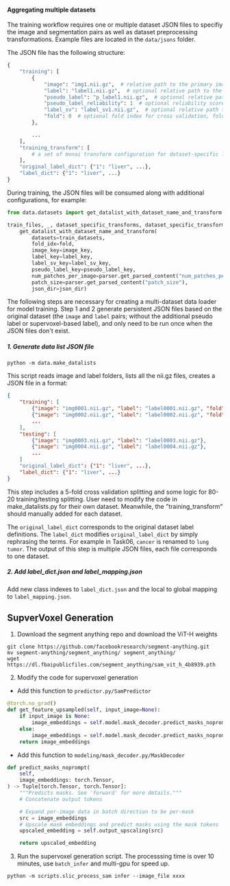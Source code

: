 #### Aggregating multiple datasets

The training workflow requires one or multiple dataset JSON files to specifiy the image and segmentation pairs as well as dataset preprocessing transformations.
Example files are located in the `data/jsons` folder.

The JSON file has the following structure:
```python
{
    "training": [
        {
            "image": "img1.nii.gz",  # relative path to the primary image file
            "label": "label1.nii.gz",  # optional relative path to the primary label file
            "pseudo_label": "p_label1.nii.gz",  # optional relative path to the pseudo label file
            "pseudo_label_reliability": 1  # optional reliability score for pseudo label
            "label_sv": "label_sv1.nii.gz",  # optional relative path to the supervoxel label file
            "fold": 0  # optional fold index for cross validation, fold 0 is used for training
        },

        ...
    ],
    "training_transform": [
        # a set of monai transform configuration for dataset-specific loading
    ],
    "original_label_dict": {"1": "liver", ...},
    "label_dict": {"1": "liver", ...}
}
```

During training, the JSON files will be consumed along with additional configurations, for example:
```py
from data.datasets import get_datalist_with_dataset_name_and_transform

train_files, _, dataset_specific_transforms, dataset_specific_transforms_val = \
    get_datalist_with_dataset_name_and_transform(
        datasets=train_datasets,
        fold_idx=fold,
        image_key=image_key,
        label_key=label_key,
        label_sv_key=label_sv_key,
        pseudo_label_key=pseudo_label_key,
        num_patches_per_image=parser.get_parsed_content("num_patches_per_image"),
        patch_size=parser.get_parsed_content("patch_size"),
        json_dir=json_dir)
```

The following steps are necessary for creating a multi-dataset data loader for model training.
Step 1 and 2 generate persistent JSON files based on the original dataset (the `image` and `label` pairs; without the additional pseudo label or supervoxel-based label), and only need to be run once when the JSON files don't exist.

##### 1. Generate data list JSON file
```
python -m data.make_datalists
```

This script reads image and label folders, lists all the nii.gz files,
creates a JSON file in a format:

```json
{
    "training": [
        {"image": "img0001.nii.gz", "label": "label0001.nii.gz", "fold": 0},
        {"image": "img0002.nii.gz", "label": "label0002.nii.gz", "fold": 2},
        ...
    ],
    "testing": [
        {"image": "img0003.nii.gz", "label": "label0003.nii.gz"},
        {"image": "img0004.nii.gz", "label": "label0004.nii.gz"},
        ...
    ]
    "original_label_dict": {"1": "liver", ...},
    "label_dict": {"1": "liver", ...}
}
```

This step includes a 5-fold cross validation splitting and
some logic for 80-20 training/testing splitting. User need to modify the code in make_datalists.py for their own dataset. Meanwhile, the "training_transform" should manually added for each dataset.

The `original_label_dict` corresponds to the original dataset label definitions.
The `label_dict` modifies `original_label_dict` by simply rephrasing the terms.
For example in Task06, `cancer` is renamed to `lung tumor`.
The output of this step is multiple JSON files, each file corresponds
to one dataset.

##### 2. Add label_dict.json and label_mapping.json
Add new class indexes to `label_dict.json` and the local to global mapping to `label_mapping.json`. 

## SupverVoxel Generation
1. Download the segment anything repo and download the ViT-H weights
```
git clone https://github.com/facebookresearch/segment-anything.git
mv segment-anything/segment_anything/ segment_anything/
wget https://dl.fbaipublicfiles.com/segment_anything/sam_vit_h_4b8939.pth
```
2. Modify the code for supervoxel generation
- Add this function to `predictor.py/SamPredictor`
```python
@torch.no_grad()
def get_feature_upsampled(self, input_image=None):
    if input_image is None:
        image_embeddings = self.model.mask_decoder.predict_masks_noprompt(self.features)
    else:
        image_embeddings = self.model.mask_decoder.predict_masks_noprompt(self.model.image_encoder(input_image))
    return image_embeddings
```
- Add this function to `modeling/mask_decoder.py/MaskDecoder`
```python
def predict_masks_noprompt(
    self,
    image_embeddings: torch.Tensor,
) -> Tuple[torch.Tensor, torch.Tensor]:
    """Predicts masks. See 'forward' for more details."""
    # Concatenate output tokens

    # Expand per-image data in batch direction to be per-mask
    src = image_embeddings
    # Upscale mask embeddings and predict masks using the mask tokens
    upscaled_embedding = self.output_upscaling(src)

    return upscaled_embedding
```
3. Run the supervoxel generation script. The processsing time is over 10 minutes, use `batch_infer` and multi-gpu for speed up.
```
python -m scripts.slic_process_sam infer --image_file xxxx
```
